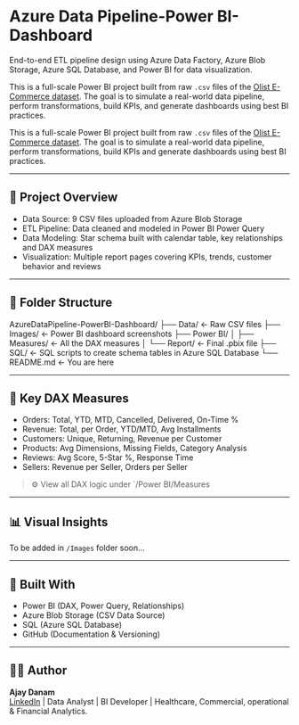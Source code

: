 # Azure Data Pipeline-Power BI-Dashboard

End-to-end ETL pipeline design using Azure Data Factory, Azure Blob Storage, Azure SQL Database, and Power BI for data visualization.

This is a full-scale Power BI project built from raw `.csv` files of the [Olist E-Commerce dataset](https://www.kaggle.com/datasets/olistbr/brazilian-ecommerce). The goal is to simulate a real-world data pipeline, perform transformations, build KPIs, and generate dashboards using best BI practices.


This is a full-scale Power BI project built from raw `.csv` files of the [Olist E-Commerce dataset](https://www.kaggle.com/datasets/olistbr/brazilian-ecommerce). The goal is to simulate a real-world data pipeline, perform transformations, build KPIs and generate dashboards using best BI practices.

------

##  🔗  Project Overview

- Data Source: 9 CSV files uploaded from Azure Blob Storage
- ETL Pipeline: Data cleaned and modeled in Power BI Power Query
- Data Modeling: Star schema built with calendar table, key relationships and DAX measures
- Visualization: Multiple report pages covering KPIs, trends, customer behavior and reviews

------

## 📁 Folder Structure

AzureDataPipeline-PowerBI-Dashboard/
├── Data/ ← Raw CSV files
├── Images/ ← Power BI dashboard screenshots
├── Power BI/
│ ├── Measures/ ← All the DAX measures
│ └── Report/ ← Final .pbix file
├── SQL/ ← SQL scripts to create schema tables in Azure SQL Database
└── README.md ← You are here

------

##  🧠  Key DAX Measures

- Orders: Total, YTD, MTD, Cancelled, Delivered, On-Time %
- Revenue: Total, per Order, YTD/MTD, Avg Installments
- Customers: Unique, Returning, Revenue per Customer
- Products: Avg Dimensions, Missing Fields, Category Analysis
- Reviews: Avg Score, 5-Star %, Response Time
- Sellers: Revenue per Seller, Orders per Seller

> ⚙️  View all DAX logic under `/Power BI/Measures

------

##  📊  Visual Insights

To be added in `/Images` folder soon...

------

##   🚀 Built With

- Power BI (DAX, Power Query, Relationships)
- Azure Blob Storage (CSV Data Source)
- SQL (Azure SQL Database)
- GitHub (Documentation & Versioning)

------

## 👨‍💻 Author

**Ajay Danam**  
[LinkedIn](https://www.linkedin.com/in/ajaydanam) | Data Analyst | BI Developer | Healthcare, Commercial, operational & Financial Analytics.

